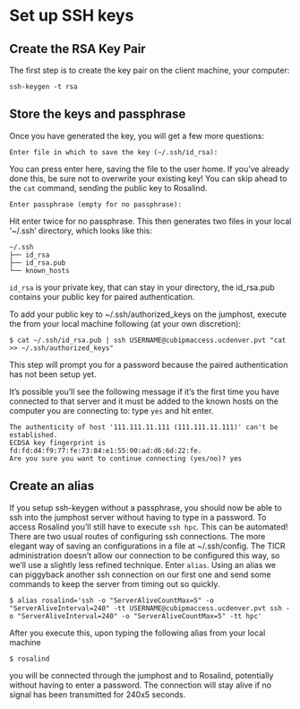 
# Set up SSH keys

## Create the RSA Key Pair

The first step is to create the key pair on the client machine, your
computer:

    ssh-keygen -t rsa

## Store the keys and passphrase

Once you have generated the key, you will get a few more questions:

    Enter file in which to save the key (~/.ssh/id_rsa):

You can press enter here, saving the file to the user home. If you’ve
already done this, be sure not to overwrite your existing key\! You can
skip ahead to the `cat` command, sending the public key to Rosalind.

    Enter passphrase (empty for no passphrase):

Hit enter twice for no passphrase. This then generates two files in your
local ‘~/.ssh’ directory, which looks like this:

    ~/.ssh
    ├── id_rsa
    ├── id_rsa.pub
    └── known_hosts

`id_rsa` is your private key, that can stay in your directory, the
id\_rsa.pub contains your public key for paired authentication.

To add your public key to ~/.ssh/authorized\_keys on the jumphost,
execute the from your local machine following (at your own
    discretion):

    $ cat ~/.ssh/id_rsa.pub | ssh USERNAME@cubipmaccess.ucdenver.pvt "cat >> ~/.ssh/authorized_keys"

This step will prompt you for a password because the paired
authentication has not been setup yet.

It’s possible you’ll see the following message if it’s the first time
you have connected to that server and it must be added to the known
hosts on the computer you are connecting to: type `yes` and hit
    enter.

    The authenticity of host '111.111.11.111 (111.111.11.111)' can't be established.
    ECDSA key fingerprint is fd:fd:d4:f9:77:fe:73:84:e1:55:00:ad:d6:6d:22:fe.
    Are you sure you want to continue connecting (yes/no)? yes

## Create an alias

If you setup ssh-keygen without a passphrase, you should now be able to
ssh into the jumphost server without having to type in a password. To
access Rosalind you’ll still have to execute `ssh hpc`. This can be
automated\! There are two usual routes of configuring ssh connections.
The more elegant way of saving an configurations in a file at
~/.ssh/config. The TICR administration doesn’t allow our connection to
be configured this way, so we’ll use a slightly less refined technique.
Enter `alias`. Using an alias we can piggyback another ssh connection on
our first one and send some commands to keep the server from timing out
so
    quickly.

    $ alias rosalind='ssh -o "ServerAliveCountMax=5" -o "ServerAliveInterval=240" -tt USERNAME@cubipmaccess.ucdenver.pvt ssh -o "ServerAliveInterval=240" -o "ServerAliveCountMax=5" -tt hpc'

After you execute this, upon typing the following alias from your local
machine

    $ rosalind

you will be connected through the jumphost and to Rosalind, potentially
without having to enter a password. The connection will stay alive if no
signal has been transmitted for 240x5 seconds.
